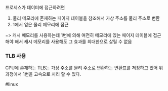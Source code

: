 
프로세스가 데이터에 접근하려면
1. 물리 메모리에 존재하는 페이지 테이블을 참조해서 가상 주소를 물리 주소로 변환
2. 1에서 얻은 물리 메모리에 접근

=> 캐시 메모리를 사용하는데 1번에 의해 여전히 메모리에 있는 페이지 테이블에 접근해야 해서
캐시 메모리를 사용해도 그 효과를 최대한으로 살릴 수 없음

### TLB 사용
CPU에 존재하는 TLB는 가상 주소를 물리 주소로 변환하는 변환표를 저장하고 있어
위 과정에서 1번을 고속으로 처리 할 수 있다.

#linux 
